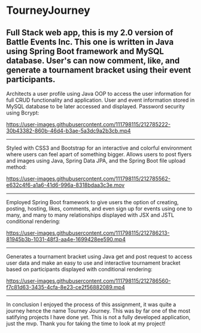 # TourneyJourney
Full Stack web app, this is my 2.0 version of Battle Events Inc. This one is written in Java using Spring Boot framework and MySQL database. User's can now comment, like, and generate a tournament bracket using their event participants.
---

Architects a user profile using Java OOP to access the user information for full CRUD functionality and application. User and event information stored in MySQL database to be later accessed and displayed. Password security using Bcrypt:

https://user-images.githubusercontent.com/111798115/212785222-30b43382-860b-46d4-b3ae-5a3dc9a2b3cb.mp4

---
Styled with CSS3 and Bootstrap for an interactive and colorful environment where users can feel apart of something bigger. Allows users to post flyers and images using Java, Spring Data JPA, and the Spring Boot file upload method:

https://user-images.githubusercontent.com/111798115/212785562-e632c4f6-a1a6-41d6-996a-8318bdaa3c3e.mov

---
Employed Spring Boot framework to give users the option of creating, posting, hosting, likes, comments, and even sign up for events using one to many, and many to many relationships displayed with JSX and JSTL conditional rendering:



https://user-images.githubusercontent.com/111798115/212786213-81945b3b-1031-48f3-aa4e-1699428ee590.mp4

---
Generates a tournament bracket using Java get and post request to access user data and make an easy to use and interactive tournament bracket based on participants displayed with conditional rendering:


https://user-images.githubusercontent.com/111798115/212786560-f7c81d63-3435-4cfa-8e23-ce2f56882089.mp4

---
In conclusion I enjoyed the process of this assignment, it was quite a journey hence the name Tourney Journey. This was by far one of the most satifying projects I have done yet. This is not a fully developed application, just the mvp. Thank you for taking the time to look at my project!


